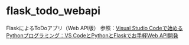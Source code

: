 # flask_todo_webapi
FlaskによるToDoアプリ（Web API版）
参照：[Visual Studio Codeで始めるPythonプログラミング：VS CodeとPythonとFlaskでお手軽Web API開発 ](https://www.atmarkit.co.jp/ait/articles/1808/21/news036.html)
